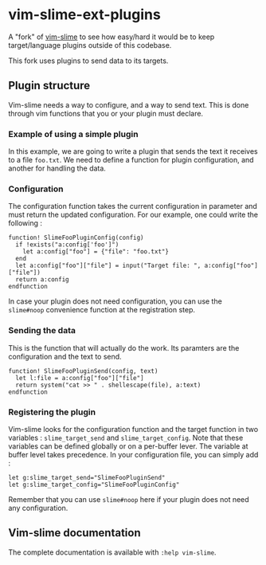 vim-slime-ext-plugins
=====================

A "fork" of [vim-slime](https://github.com/jpalardy/vim-slime) to see how
easy/hard it would be to keep target/language plugins outside of this codebase.

This fork uses plugins to send data to its targets.

## Plugin structure

Vim-slime needs a way to configure, and a way to send text. This is
done through vim functions that you or your plugin must declare.

### Example of using a simple plugin

In this example, we are going to write a plugin that sends the text it receives to a file `foo.txt`. We need to define a function for plugin configuration, and another for handling the data.

### Configuration

The configuration function takes the current configuration in parameter and must return the updated configuration. For our example, one could write the following :

```vimscript
function! SlimeFooPluginConfig(config)
  if !exists("a:config['foo']")
    let a:config["foo"] = {"file": "foo.txt"}
  end
  let a:config["foo"]["file"] = input("Target file: ", a:config["foo"]["file"])
  return a:config
endfunction
```

In case your plugin does not need configuration, you can use the `slime#noop` convenience function at the registration step.

### Sending the data

This is the function that will actually do the work. Its paramters are the configuration and the text to send. 

```vimscript
function! SlimeFooPluginSend(config, text)
  let l:file = a:config["foo"]["file"]
  return system("cat >> " . shellescape(file), a:text) 
endfunction
```

### Registering the plugin

Vim-slime looks for the configuration function and the target function in two variables : `slime_target_send` and `slime_target_config`. Note that these variables can be defined globally or on a per-buffer lever. The variable at buffer level takes precedence. In your configuration file, you can simply add :

```vimscript
let g:slime_target_send="SlimeFooPluginSend"
let g:slime_target_config="SlimeFooPluginConfig"
```

Remember that you can use `slime#noop` here if your plugin does not need any configuration.

## Vim-slime documentation

The complete documentation is available with `:help vim-slime`.
